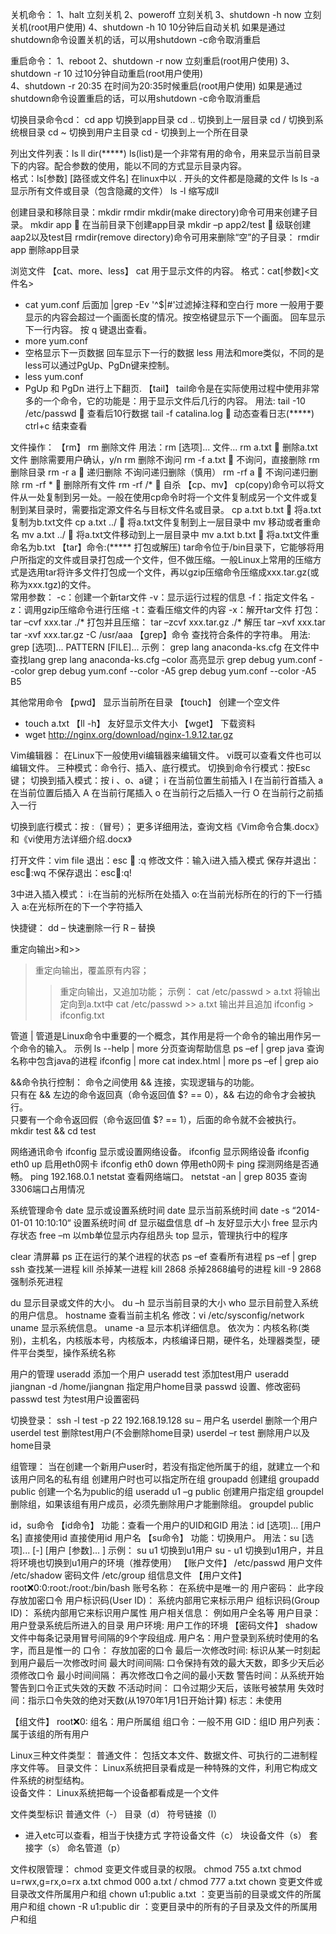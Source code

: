 关机命令：
1、halt   立刻关机 
2、poweroff  立刻关机 
3、shutdown -h now 立刻关机(root用户使用) 
4、shutdown -h 10 10分钟后自动关机 如果是通过shutdown命令设置关机的话，可以用shutdown -c命令取消重启

重启命令：
1、reboot 
2、shutdown -r now 立刻重启(root用户使用) 
3、shutdown -r 10 过10分钟自动重启(root用户使用)  
4、shutdown -r 20:35 在时间为20:35时候重启(root用户使用) 如果是通过shutdown命令设置重启的话，可以用shutdown -c命令取消重启

切换目录命令cd：
cd app	切换到app目录 
cd ..	切换到上一层目录 
cd /	切换到系统根目录 
cd ~	切换到用户主目录 
cd -	切换到上一个所在目录

列出文件列表：ls ll dir(*****)
ls(list)是一个非常有用的命令，用来显示当前目录下的内容。配合参数的使用，能以不同的方式显示目录内容。     
格式：ls[参数] [路径或文件名]
在linux中以 . 开头的文件都是隐藏的文件
 ls
 ls -a  显示所有文件或目录（包含隐藏的文件）
 ls -l  缩写成ll
 
创建目录和移除目录：mkdir rmdir
mkdir(make directory)命令可用来创建子目录。 
mkdir app            在当前目录下创建app目录 
mkdir –p app2/test   级联创建aap2以及test目
rmdir(remove directory)命令可用来删除“空”的子目录： rmdir app  删除app目录 

浏览文件
【cat、more、less】
cat 用于显示文件的内容。 格式：cat[参数]<文件名>
   * cat yum.conf 后面加 |grep -Ev '^$|#'过滤掉注释和空白行
more 一般用于要显示的内容会超过一个画面长度的情况。按空格键显示下一个画面。
回车显示下一行内容。
按 q 键退出查看。
   * more yum.conf
   * 空格显示下一页数据  回车显示下一行的数据 
less 用法和more类似，不同的是less可以通过PgUp、PgDn键来控制。
   * less yum.conf
   * PgUp 和 PgDn 进行上下翻页.
【tail】
tail命令是在实际使用过程中使用非常多的一个命令，它的功能是：用于显示文件后几行的内容。
用法:
tail -10 /etc/passwd    查看后10行数据
tail -f catalina.log   动态查看日志(*****)
ctrl+c 结束查看

文件操作：
【rm】
rm  删除文件
用法：rm [选项]... 文件...
rm a.txt    删除a.txt文件
删除需要用户确认，y/n 
rm 删除不询问
rm -f a.txt    不询问，直接删除 
rm 删除目录
rm -r a    递归删除 
不询问递归删除（慎用）
rm -rf  a    不询问递归删除
rm -rf *      删除所有文件
rm -rf /*      自杀
【cp、mv】 
cp(copy)命令可以将文件从一处复制到另一处。一般在使用cp命令时将一个文件复制成另一个文件或复制到某目录时，需要指定源文件名与目标文件名或目录。
cp a.txt b.txt    将a.txt复制为b.txt文件
cp a.txt ../    将a.txt文件复制到上一层目录中 
mv 移动或者重命名
mv a.txt ../    将a.txt文件移动到上一层目录中
mv a.txt b.txt    将a.txt文件重命名为b.txt
【tar】命令:(***** 打包或解压)
tar命令位于/bin目录下，它能够将用户所指定的文件或目录打包成一个文件，但不做压缩。一般Linux上常用的压缩方式是选用tar将许多文件打包成一个文件，再以gzip压缩命令压缩成xxx.tar.gz(或称为xxx.tgz)的文件。  
常用参数：
 -c：创建一个新tar文件 
 -v：显示运行过程的信息
 -f：指定文件名 
 -z：调用gzip压缩命令进行压缩 
 -t：查看压缩文件的内容 
 -x：解开tar文件
打包：
tar –cvf xxx.tar ./*
打包并且压缩：
tar –zcvf xxx.tar.gz ./* 
解压 
tar –xvf xxx.tar
tar -xvf xxx.tar.gz -C /usr/aaa
【grep】命令
查找符合条件的字符串。
用法: grep [选项]... PATTERN [FILE]... 示例：
grep lang anaconda-ks.cfg  在文件中查找lang
grep lang anaconda-ks.cfg –color 高亮显示
grep debug yum.conf --color
grep debug yum.conf --color -A5
grep debug yum.conf --color -A5 B5

其他常用命令
【pwd】
显示当前所在目录
【touch】
创建一个空文件
* touch a.txt
【ll -h】
友好显示文件大小
【wget】
下载资料
* wget http://nginx.org/download/nginx-1.9.12.tar.gz

Vim编辑器：
在Linux下一般使用vi编辑器来编辑文件。 
vi既可以查看文件也可以编辑文件。 
三种模式：命令行、插入、底行模式。
切换到命令行模式：按Esc键；
切换到插入模式：按 i 、o、a键；
    i 在当前位置生前插入
    I 在当前行首插入
    a 在当前位置后插入
    A 在当前行尾插入
    o 在当前行之后插入一行
    O 在当前行之前插入一行

切换到底行模式：按 :（冒号）； 
更多详细用法，查询文档《Vim命令合集.docx》和《vi使用方法详细介绍.docx》

打开文件：vim file
退出：esc  :q
修改文件：输入i进入插入模式
保存并退出：esc:wq
不保存退出：esc:q!

3中进入插入模式：
i:在当前的光标所在处插入
o:在当前光标所在的行的下一行插入
a:在光标所在的下一个字符插入

快捷键：
dd – 快速删除一行
R – 替换

重定向输出>和>>
> 重定向输出，覆盖原有内容； 
>> 重定向输出，又追加功能； 
示例：
cat /etc/passwd > a.txt  将输出定向到a.txt中
cat /etc/passwd >> a.txt  输出并且追加
ifconfig > ifconfig.txt

管道 |
管道是Linux命令中重要的一个概念，其作用是将一个命令的输出用作另一个命令的输入。 
示例
ls --help | more  分页查询帮助信息
ps –ef | grep java  查询名称中包含java的进程
ifconfig | more
cat index.html | more
ps –ef | grep aio

&&命令执行控制：
命令之间使用 && 连接，实现逻辑与的功能。  
只有在 && 左边的命令返回真（命令返回值 $? == 0），&& 右边的命令才会被执行。  
只要有一个命令返回假（命令返回值 $? == 1），后面的命令就不会被执行。
mkdir test && cd test

网络通讯命令
ifconfig  显示或设置网络设备。
ifconfig  显示网络设备
ifconfig eth0 up 启用eth0网卡
ifconfig eth0 down  停用eth0网卡 
ping   探测网络是否通畅。
ping 192.168.0.1 
netstat 查看网络端口。
netstat -an | grep 8035 查询3306端口占用情况

系统管理命令
date 显示或设置系统时间
date  显示当前系统时间
date -s “2014-01-01 10:10:10“  设置系统时间 
df 显示磁盘信息
df –h  友好显示大小 
free 显示内存状态
free –m 以mb单位显示内存组昂头 
top 显示，管理执行中的程序

clear 清屏幕 
ps 正在运行的某个进程的状态
ps –ef  查看所有进程
ps –ef | grep ssh 查找某一进程
kill 杀掉某一进程
kill 2868  杀掉2868编号的进程
kill -9 2868  强制杀死进程

du 显示目录或文件的大小。
du –h 显示当前目录的大小
who 显示目前登入系统的用户信息。 
hostname 查看当前主机名
修改：vi /etc/sysconfig/network 
uname 显示系统信息。
uname -a 显示本机详细信息。 依次为：内核名称(类别)，主机名，内核版本号，内核版本，内核编译日期，硬件名，处理器类型，硬件平台类型，操作系统名称

用户的管理
useradd 添加一个用户
useradd test 添加test用户
useradd jiangnan -d /home/jiangnan  指定用户home目录 
passwd  设置、修改密码
passwd test  为test用户设置密码

切换登录：
ssh -l test -p 22 192.168.19.128
su – 用户名
 userdel 删除一个用户
userdel test 删除test用户(不会删除home目录)
userdel –r test  删除用户以及home目录

组管理：
当在创建一个新用户user时，若没有指定他所属于的组，就建立一个和该用户同名的私有组 
创建用户时也可以指定所在组 
groupadd  创建组
groupadd public  创建一个名为public的组
useradd u1 –g public  创建用户指定组 
groupdel 删除组，如果该组有用户成员，必须先删除用户才能删除组。
groupdel public

id，su命令
【id命令】
功能：查看一个用户的UID和GID 
用法：id [选项]... [用户名]
直接使用id
直接使用id 用户名
【su命令】
功能：切换用户。 
用法：su [选项]... [-] [用户 [参数]... ] 示例：
su u1  切换到u1用户
su - u1 切换到u1用户，并且将环境也切换到u1用户的环境（推荐使用）
【账户文件】
/etc/passwd  用户文件 
/etc/shadow  密码文件 
/etc/group  组信息文件
【用户文件】
root:x:0:0:root:/root:/bin/bash 
账号名称：		在系统中是唯一的 
用户密码：		此字段存放加密口令 
用户标识码(User ID)：  系统内部用它来标示用户 
组标识码(Group ID)：   系统内部用它来标识用户属性 
用户相关信息：		例如用户全名等 
用户目录：		用户登录系统后所进入的目录 
用户环境:		用户工作的环境
【密码文件】
shadow文件中每条记录用冒号间隔的9个字段组成. 
用户名：用户登录到系统时使用的名字，而且是惟一的 
口令：  存放加密的口令 
最后一次修改时间:  标识从某一时刻起到用户最后一次修改时间 
最大时间间隔:  口令保持有效的最大天数，即多少天后必须修改口令 
最小时间间隔：	再次修改口令之间的最小天数 
警告时间：从系统开始警告到口令正式失效的天数 
不活动时间：	口令过期少天后，该账号被禁用 
失效时间：指示口令失效的绝对天数(从1970年1月1日开始计算) 
标志：未使用 

【组文件】
root:x:0: 
组名：用户所属组 
组口令：一般不用 
GID：组ID 
用户列表：属于该组的所有用户


Linux三种文件类型：
普通文件： 包括文本文件、数据文件、可执行的二进制程序文件等。 
目录文件： Linux系统把目录看成是一种特殊的文件，利用它构成文件系统的树型结构。   
设备文件： Linux系统把每一个设备都看成是一个文件

文件类型标识
普通文件（-） 
目录（d） 
符号链接（l）
* 进入etc可以查看，相当于快捷方式 
字符设备文件（c） 
块设备文件（s） 
套接字（s） 
命名管道（p）

文件权限管理：
chmod 变更文件或目录的权限。
chmod 755 a.txt 
chmod u=rwx,g=rx,o=rx a.txt
chmod 000 a.txt  / chmod 777 a.txt 
chown 变更文件或目录改文件所属用户和组
chown u1:public a.txt	：变更当前的目录或文件的所属用户和组
chown -R u1:public dir	：变更目录中的所有的子目录及文件的所属用户和组










 
